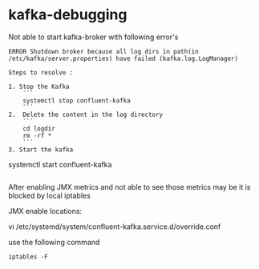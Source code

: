 # kafka-debugging

Not able to start kafka-broker with following error's
```
ERROR Shutdown broker because all log dirs in path(in /etc/kafka/server.properties) have failed (kafka.log.LogManager)

Steps to resolve :

1. Stop the Kafka
    ```
    systemctl stop confluent-kafka
    ```
2.  Delete the content in the log directory
    ```
    cd logdir
    rm -rf *
    ```
3. Start the kafka 
   ```
   systemctl start confluent-kafka
   ```
```





After enabling JMX metrics and not able to see those metrics may be it is blocked by local iptables

JMX enable locations:

vi /etc/systemd/system/confluent-kafka.service.d/override.conf

use the following command

```
iptables -F
```


